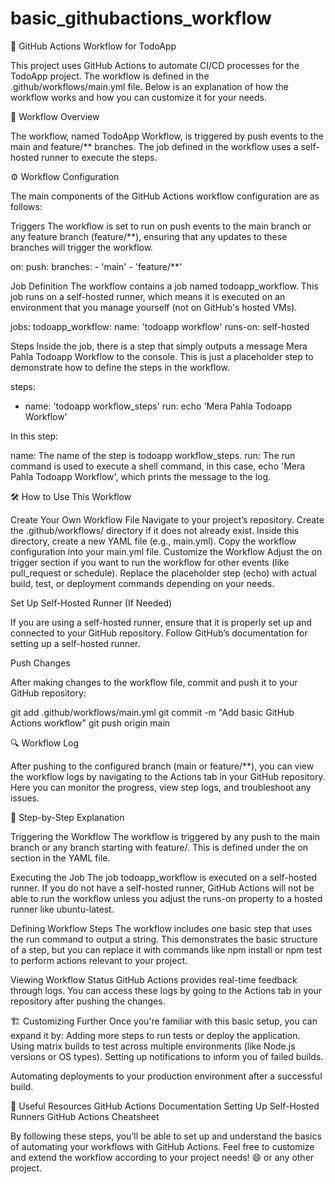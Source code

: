 # basic_githubactions_workflow
🚀 GitHub Actions Workflow for TodoApp

This project uses GitHub Actions to automate CI/CD processes for the TodoApp project. The workflow is defined in the .github/workflows/main.yml file. Below is an explanation of how the workflow works and how you can customize it for your needs.

📝 Workflow Overview

The workflow, named TodoApp Workflow, is triggered by push events to the main and feature/** branches. The job defined in the workflow uses a self-hosted runner to execute the steps.

⚙️ Workflow Configuration

The main components of the GitHub Actions workflow configuration are as follows:

Triggers
The workflow is set to run on push events to the main branch or any feature branch (feature/**), ensuring that any updates to these branches will trigger the workflow.

on:
  push:
    branches:
      - 'main'
      - 'feature/**'


Job Definition
The workflow contains a job named todoapp_workflow. This job runs on a self-hosted runner, which means it is executed on an environment that you manage yourself (not on GitHub's hosted VMs).

jobs:
  todoapp_workflow:
    name: 'todoapp workflow'
    runs-on: self-hosted


Steps
Inside the job, there is a step that simply outputs a message Mera Pahla Todoapp Workflow to the console. This is just a placeholder step to demonstrate how to define the steps in the workflow.

steps:
  - name: 'todoapp workflow_steps'
    run: echo 'Mera Pahla Todoapp Workflow'


In this step:

name: The name of the step is todoapp workflow_steps.
run: The run command is used to execute a shell command, in this case, echo 'Mera Pahla Todoapp Workflow', which prints the message to the log.

🛠 How to Use This Workflow

Create Your Own Workflow File
Navigate to your project’s repository.
Create the .github/workflows/ directory if it does not already exist.
Inside this directory, create a new YAML file (e.g., main.yml).
Copy the workflow configuration into your main.yml file.
Customize the Workflow
Adjust the on trigger section if you want to run the workflow for other events (like pull_request or schedule).
Replace the placeholder step (echo) with actual build, test, or deployment commands depending on your needs.

Set Up Self-Hosted Runner (If Needed)

If you are using a self-hosted runner, ensure that it is properly set up and connected to your GitHub repository. Follow GitHub’s documentation
 for setting up a self-hosted runner.

Push Changes

After making changes to the workflow file, commit and push it to your GitHub repository:

git add .github/workflows/main.yml
git commit -m "Add basic GitHub Actions workflow"
git push origin main

🔍 Workflow Log

After pushing to the configured branch (main or feature/**), you can view the workflow logs by navigating to the Actions tab in your GitHub repository. Here you can monitor the progress, view step logs, and troubleshoot any issues.

📖 Step-by-Step Explanation

Triggering the Workflow
The workflow is triggered by any push to the main branch or any branch starting with feature/. This is defined under the on section in the YAML file.

Executing the Job
The job todoapp_workflow is executed on a self-hosted runner. If you do not have a self-hosted runner, GitHub Actions will not be able to run the workflow unless you adjust the runs-on property to a hosted runner like ubuntu-latest.

Defining Workflow Steps
The workflow includes one basic step that uses the run command to output a string. This demonstrates the basic structure of a step, but you can replace it with commands like npm install or npm test to perform actions relevant to your project.

Viewing Workflow Status
GitHub Actions provides real-time feedback through logs. You can access these logs by going to the Actions tab in your repository after pushing the changes.

🏗 Customizing Further
Once you're familiar with this basic setup, you can expand it by:
Adding more steps to run tests or deploy the application.
Using matrix builds to test across multiple environments (like Node.js versions or OS types).
Setting up notifications to inform you of failed builds.

Automating deployments to your production environment after a successful build.

🔗 Useful Resources
GitHub Actions Documentation
Setting Up Self-Hosted Runners
GitHub Actions Cheatsheet

By following these steps, you’ll be able to set up and understand the basics of automating your workflows with GitHub Actions. Feel free to customize and extend the workflow according to your project needs! 😄 or any other project.
